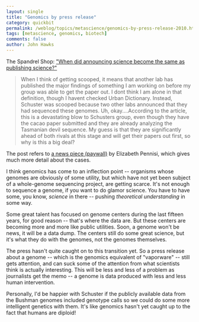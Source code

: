 ```yaml
---
layout: single 
title: "Genomics by press release" 
category: quickbit
permalink: /weblog/topics/metascience/genomics-by-press-release-2010.html
tags: [metascience, genomics, biotech] 
comments: false 
author: John Hawks 
---
```


The Spandrel Shop: <a href="http://scientopia.org/blogs/proflikesubstance/2010/09/24/when-did-announcing-science-become-the-same-as-publishing-science/#comment-3101">"When did announcing science become the same as publishing science?"</a>

<blockquote>When I think of getting scooped, it means that another lab has published the major findings of something I am working on before my group was able to get the paper out. I dont think I am alone in that definition, though I havent checked Urban Dictionary. Instead, Schuster was scooped because two other labs announced that they had sequenced these genomes. Uh, okay....According to the article, this is a devastating blow to Schusters group, even though they have the cacao paper submitted and they are already analyzing the Tasmanian devil sequence. My guess is that they are significantly ahead of both rivals at this stage and will get their papers out first, so why is this a big deal?</blockquote>

The post refers to <a href="http://dx.doi.org/10.1126/science.329.5999.1585">a news piece (paywall)</a> by Elizabeth Pennisi, which gives much more detail about the cases. 

I think genomics has come to an inflection point -- organisms whose genomes are obviously of some utility, but which have not yet been subject of a whole-genome sequencing project, are getting scarce. It's not enough to sequence a genome, if you want to do glamor science. You have to have some, you know, <i>science</i> in there -- pushing <i>theoretical understanding</i> in some way. 

Some great talent has focused on genome centers during the last fifteen years, for good reason -- that's where the data are. But these centers are becoming more and more like public utilities. Soon, a genome won't be news, it will be a data dump. The centers still do some great science, but it's what they do with the genomes, not the genomes themselves. 

The press hasn't quite caught on to this transition yet. So a press release about a genome -- which is the genomics equivalent of "vaporware" -- still gets attention, and can suck some of the attention from what scientists think is actually interesting. This will be less and less of a problem as journalists get the memo -- a genome is data produced with less and less human intervention. 

Personally, I'd be happier with Schuster if the publicly available data from the Bushman genomes included genotype calls so we could do some more intelligent genetics with them. It's like genomics hasn't yet caught up to the fact that humans are diploid!

